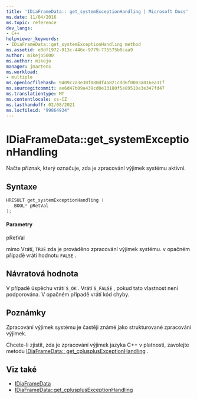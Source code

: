 ```yaml
---
title: 'IDiaFrameData:: get_systemExceptionHandling | Microsoft Docs'
ms.date: 11/04/2016
ms.topic: reference
dev_langs:
- C++
helpviewer_keywords:
- IDiaFrameData::get_systemExceptionHandling method
ms.assetid: e8df1972-913c-446c-9779-775575b0caa9
author: mikejo5000
ms.author: mikejo
manager: jmartens
ms.workload:
- multiple
ms.openlocfilehash: 9409c7a3e30f080df4a821cdd6f0003a016ea31f
ms.sourcegitcommit: ae6d47b09a439cd0e13180f5e89510e3e347fd47
ms.translationtype: MT
ms.contentlocale: cs-CZ
ms.lasthandoff: 02/08/2021
ms.locfileid: "99864934"
---
```

# <a name="idiaframedataget_systemexceptionhandling"></a>IDiaFrameData::get_systemExceptionHandling
Načte příznak, který označuje, zda je zpracování výjimek systému aktivní.

## <a name="syntax"></a>Syntaxe

```C++
HRESULT get_systemExceptionHandling ( 
   BOOL* pRetVal
);
```

#### <a name="parameters"></a>Parametry
 pRetVal

mimo Vrátí, `TRUE` zda je prováděno zpracování výjimek systému. v opačném případě vrátí hodnotu `FALSE` .

## <a name="return-value"></a>Návratová hodnota
 V případě úspěchu vrátí `S_OK` . Vrátí `S_FALSE` , pokud tato vlastnost není podporována. V opačném případě vrátí kód chyby.

## <a name="remarks"></a>Poznámky
 Zpracování výjimek systému je častěji známé jako strukturované zpracování výjimek.

 Chcete-li zjistit, zda je zpracování výjimek jazyka C++ v platnosti, zavolejte metodu [IDiaFrameData:: get_cplusplusExceptionHandling](../../debugger/debug-interface-access/idiaframedata-get-cplusplusexceptionhandling.md) .

## <a name="see-also"></a>Viz také
- [IDiaFrameData](../../debugger/debug-interface-access/idiaframedata.md)
- [IDiaFrameData::get_cplusplusExceptionHandling](../../debugger/debug-interface-access/idiaframedata-get-cplusplusexceptionhandling.md)